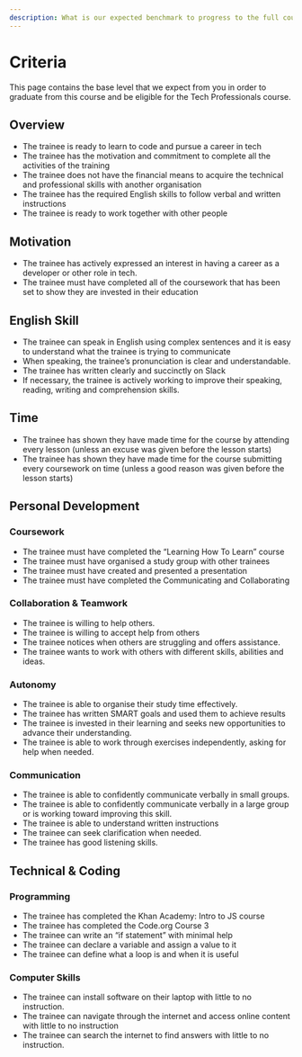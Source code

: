 ```yaml
---
description: What is our expected benchmark to progress to the full course?
---
```


# Criteria



This page contains the base level that we expect from you in order to graduate from this course and be eligible for the Tech Professionals course.

## **Overview**

* The trainee is ready to learn to code and pursue a career in tech
* The trainee has the motivation and commitment to complete all the activities of the training
* The trainee does not have the financial means to acquire the technical and professional skills with another organisation
* The trainee has the required English skills to follow verbal and written instructions
* The trainee is ready to work together with other people

## **Motivation**

* The trainee has actively expressed an interest in having a career as a developer or other role in tech.
* The trainee must have completed all of the coursework that has been set to show they are invested in their education

## **English Skill**

* The trainee can speak in English using complex sentences and it is easy to understand what the trainee is trying to communicate
* When speaking, the trainee’s pronunciation is clear and understandable.
* The trainee has written clearly and succinctly on Slack
* If necessary, the trainee is actively working to improve their speaking, reading, writing and comprehension skills.

## **Time**

* The trainee has shown they have made time for the course by attending every lesson \(unless an excuse was given before the lesson starts\)
* The trainee has shown they have made time for the course submitting every coursework on time \(unless a good reason was given before the lesson starts\)

## **Personal Development**

### **Coursework**

* The trainee must have completed the “Learning How To Learn” course
* The trainee must have organised a study group with other trainees
* The trainee must have created and presented a presentation
* The trainee must have completed the Communicating and Collaborating

### **Collaboration & Teamwork**

* The trainee is willing to help others.
* The trainee is willing to accept help from others
* The trainee notices when others are struggling and offers assistance.
* The trainee wants to work with others with different skills, abilities and ideas.

### **Autonomy**

* The trainee is able to organise their study time effectively.
* The trainee has written SMART goals and used them to achieve results
* The trainee is invested in their learning and seeks new opportunities to advance their understanding.
* The trainee is able to work through exercises independently, asking for help when needed.

### **Communication**

* The trainee is able to confidently communicate verbally in small groups.
* The trainee is able to confidently communicate verbally in a large group or is working toward improving this skill.
* The trainee is able to understand written instructions
* The trainee can seek clarification when needed.
* The trainee has good listening skills.

## **Technical & Coding**

### **Programming**

* The trainee has completed the Khan Academy: Intro to JS course
* The trainee has completed the Code.org Course 3
* The trainee can write an “if statement” with minimal help
* The trainee can declare a variable and assign a value to it
* The trainee can define what a loop is and when it is useful

### **Computer Skills**

* The trainee can install software on their laptop with little to no instruction.
* The trainee can navigate through the internet and access online content with little to no instruction
* The trainee can search the internet to find answers with little to no instruction.

